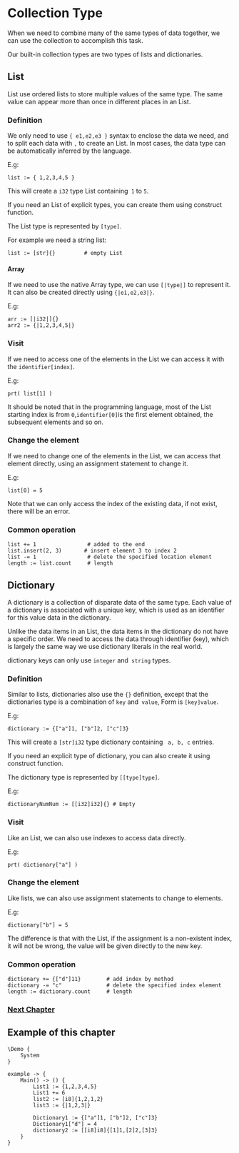 # Collection Type
When we need to combine many of the same types of data together, we can use the collection to accomplish this task.

Our built-in collection types are two types of lists and dictionaries.
## List
List use ordered lists to store multiple values ​​of the same type. The same value can appear more than once in different places in an List.
    
### Definition
We only need to use `{ e1,e2,e3 }` syntax to enclose the data we need, and to split each data with `,` to create an List. In most cases, the data type can be automatically inferred by the language.

E.g:
```
list := { 1,2,3,4,5 }
```
This will create a `i32` type List containing` 1` to `5`.

If you need an List of explicit types, you can create them using construct function.

The List type is represented by `[type]`.

For example we need a string list:
```
list := [str]{}         # empty List
```
#### Array
If we need to use the native Array type, we can use `[|type|]` to represent it.
It can also be created directly using `{|e1,e2,e3|}`.

E.g:
```
arr := [|i32|]{}
arr2 := {|1,2,3,4,5|}
```
### Visit
If we need to access one of the elements in the List we can access it with the `identifier[index]`.

E.g:
```
prt( list[1] )
```
It should be noted that in the programming language, most of the List starting index is from `0`,` identifier[0] `is the first element obtained, the subsequent elements and so on.
### Change the element
If we need to change one of the elements in the List, we can access that element directly, using an assignment statement to change it.

E.g:
```
list[0] = 5
```
Note that we can only access the index of the existing data, if not exist, there will be an error.
### Common operation
```
list += 1                # added to the end
list.insert(2, 3)       # insert element 3 to index 2
list -= 1                # delete the specified location element
length := list.count     # length
```
## Dictionary
A dictionary is a collection of disparate data of the same type. Each value of a dictionary is associated with a unique key, which is used as an identifier for this value data in the dictionary.

Unlike the data items in an List, the data items in the dictionary do not have a specific order. We need to access the data through identifier (key), which is largely the same way we use dictionary literals in the real world.

dictionary keys can only use `integer` and` string` types.
### Definition
Similar to lists, dictionaries also use the `{}` definition, except that the dictionaries type is a combination of `key` and` value`, Form is `[key]value`.

E.g:
```
dictionary := {["a"]1, ["b"]2, ["c"]3}
```
This will create a `[str]i32` type dictionary containing ` a, b, c` entries.

If you need an explicit type of dictionary, you can also create it using construct function.

The dictionary type is represented by `[[type]type]`.

E.g:
```
dictionaryNumNum := [[i32]i32]{} # Empty
```
### Visit
Like an List, we can also use indexes to access data directly.

E.g:
```
prt( dictionary["a"] )
```
### Change the element
Like lists, we can also use assignment statements to change to elements.

E.g:
```
dictionary["b"] = 5
```
The difference is that with the List, if the assignment is a non-existent index, it will not be wrong, the value will be given directly to the new key.
### Common operation
```
dictionary += {["d"]11}        # add index by method
dictionary -= "c"              # delete the specified index element
length := dictionary.count     # length
```
### [Next Chapter](judgment.md)

## Example of this chapter
```
\Demo {
    System
}

example -> {
    Main() -> () {
        List1 := {1,2,3,4,5}
        List1 += 6
        list2 := [i8]{1,2,1,2}
        list3 := {|1,2,3|}

        Dictionary1 := {["a"]1, ["b"]2, ["c"]3}
        Dictionary1["d"] = 4
        dictionary2 := [[i8]i8]{[1]1,[2]2,[3]3}
    }
}
```